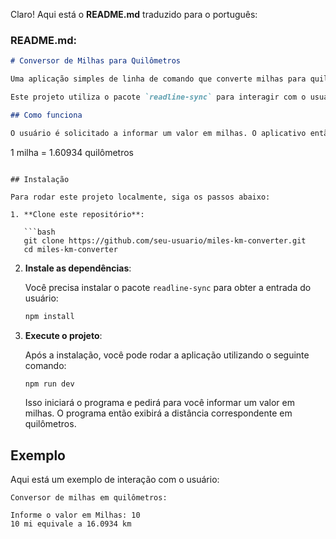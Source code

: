 Claro! Aqui está o **README.md** traduzido para o português:

### **README.md**:

```markdown
# Conversor de Milhas para Quilômetros

Uma aplicação simples de linha de comando que converte milhas para quilômetros.

Este projeto utiliza o pacote `readline-sync` para interagir com o usuário e realizar a conversão.

## Como funciona

O usuário é solicitado a informar um valor em milhas. O aplicativo então calcula a distância equivalente em quilômetros utilizando a seguinte fórmula:

```
1 milha = 1.60934 quilômetros
```

## Instalação

Para rodar este projeto localmente, siga os passos abaixo:

1. **Clone este repositório**:

   ```bash
   git clone https://github.com/seu-usuario/miles-km-converter.git
   cd miles-km-converter
   ```

2. **Instale as dependências**:

   Você precisa instalar o pacote `readline-sync` para obter a entrada do usuário:

   ```bash
   npm install
   ```

3. **Execute o projeto**:

   Após a instalação, você pode rodar a aplicação utilizando o seguinte comando:

   ```bash
   npm run dev
   ```

   Isso iniciará o programa e pedirá para você informar um valor em milhas. O programa então exibirá a distância correspondente em quilômetros.

## Exemplo

Aqui está um exemplo de interação com o usuário:

```
Conversor de milhas em quilômetros: 

Informe o valor em Milhas: 10
10 mi equivale a 16.0934 km
```
